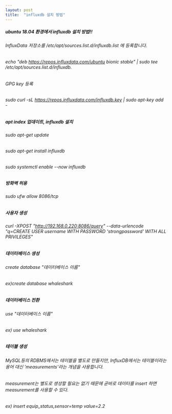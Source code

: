 ```yaml
---
layout: post
title:  "influxdb 설치 방법"
---
```

##### ubuntu 18.04 환경에서 influxdb 설치 방법!!
###### InfluxData 저장소를  /etc/apt/sources.list.d/influxdb.list 에 등록합니다.
###### echo "deb https://repos.influxdata.com/ubuntu bionic stable" | sudo tee /etc/apt/sources.list.d/influxdb.
###### GPG key 등록
###### sudo curl -sL https://repos.influxdata.com/influxdb.key | sudo apt-key add -

##### apt index 업데이트, influxdb 설치
###### sudo apt-get update
###### sudo apt-get install influxdb
###### sudo systemctl enable --now influxdb
##### 방화벽 허용
###### sudo ufw allow 8086/tcp

##### 사용자 생성
###### curl -XPOST "http://192.168.0.220:8086/query"  --data-urlencode "q=CREATE USER username WITH PASSWORD 'strongpassword' WITH ALL PRIVILEGES"

##### 데이터베이스 생성
###### create database "데이터베이스 이름"
###### ex)create database whaleshark

##### 데이터베이스 전환
###### use "데이터베이스 이름"
###### ex) use whaleshark

##### 테이블 생성
###### MySQL등의 RDBMS에서는 테이블을 별도로 만들지만, InfluxDB에서는 테이블이라는 용어 대신 'measurements'라는 개념을 사용합니다.
###### measurement는 별도로 생성할 필요는 없기 때문에 곧바로 데이터를 insert 하면 measurement를 사용할 수 있다.
###### ex) insert equip_status,sensor=temp value=2.2
